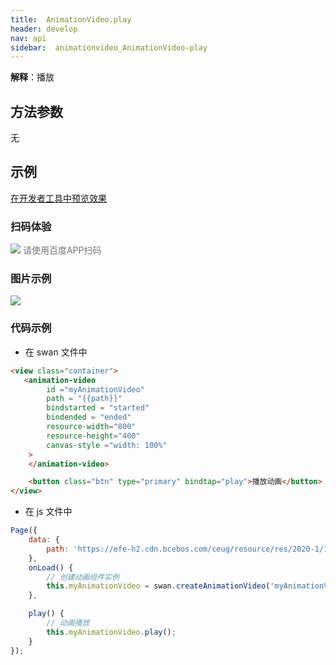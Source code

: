 ```yaml
---
title:  AnimationVideo.play
header: develop
nav: api
sidebar:  animationvideo_AnimationVideo-play
---
```




**解释**：播放

 

## 方法参数

无
## 示例

<a href="swanide://fragment/ab0b71caf387bc59ae9a4190d6a750261578455636683" title="在开发者工具中预览效果" target="_self">在开发者工具中预览效果</a>

### 扫码体验

<div class='scan-code-container'>
    <img src="https://b.bdstatic.com/miniapp/assets/images/doc_demo/pages_animation-video.png" class="demo-qrcode-image" />
    <font color=#777 12px>请使用百度APP扫码</font>
</div>

### 图片示例 

<div class="m-doc-custom-examples">
    <div class="m-doc-custom-examples-correct">
        <img src="https://b.bdstatic.com/searchbox/icms/searchbox/images/AnimationVideo-play.gif">
    </div>
    <div class="m-doc-custom-examples-correct">
        <img src=" ">
    </div>
    <div class="m-doc-custom-examples-correct">
        <img src=" ">
    </div>
</div>


### 代码示例 


* 在 swan 文件中

```html
<view class="container">
   <animation-video
        id ="myAnimationVideo"
        path = "{{path}}"
        bindstarted = "started"
        bindended = "ended"
        resource-width="800"
        resource-height="400"
        canvas-style ="width: 100%"
    >
    </animation-video>

    <button class="btn" type="primary" bindtap="play">播放动画</button>
</view>

```
* 在 js 文件中

```javascript
Page({
    data: {
        path: 'https://efe-h2.cdn.bcebos.com/ceug/resource/res/2020-1/1577964961344/003e2f0dcd81.mp4'
    },
    onLoad() {
        // 创建动画组件实例
        this.myAnimationVideo = swan.createAnimationVideo('myAnimationVideo');
    },

    play() {
        // 动画播放
        this.myAnimationVideo.play();
    }
});
```
